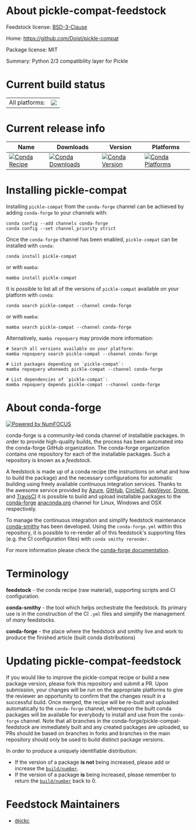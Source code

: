 About pickle-compat-feedstock
=============================

Feedstock license: [BSD-3-Clause](https://github.com/conda-forge/pickle-compat-feedstock/blob/main/LICENSE.txt)

Home: https://github.com/Doist/pickle-compat

Package license: MIT

Summary: Python 2/3 compatibility layer for Pickle

Current build status
====================


<table><tr><td>All platforms:</td>
    <td>
      <a href="https://dev.azure.com/conda-forge/feedstock-builds/_build/latest?definitionId=12990&branchName=main">
        <img src="https://dev.azure.com/conda-forge/feedstock-builds/_apis/build/status/pickle-compat-feedstock?branchName=main">
      </a>
    </td>
  </tr>
</table>

Current release info
====================

| Name | Downloads | Version | Platforms |
| --- | --- | --- | --- |
| [![Conda Recipe](https://img.shields.io/badge/recipe-pickle--compat-green.svg)](https://anaconda.org/conda-forge/pickle-compat) | [![Conda Downloads](https://img.shields.io/conda/dn/conda-forge/pickle-compat.svg)](https://anaconda.org/conda-forge/pickle-compat) | [![Conda Version](https://img.shields.io/conda/vn/conda-forge/pickle-compat.svg)](https://anaconda.org/conda-forge/pickle-compat) | [![Conda Platforms](https://img.shields.io/conda/pn/conda-forge/pickle-compat.svg)](https://anaconda.org/conda-forge/pickle-compat) |

Installing pickle-compat
========================

Installing `pickle-compat` from the `conda-forge` channel can be achieved by adding `conda-forge` to your channels with:

```
conda config --add channels conda-forge
conda config --set channel_priority strict
```

Once the `conda-forge` channel has been enabled, `pickle-compat` can be installed with `conda`:

```
conda install pickle-compat
```

or with `mamba`:

```
mamba install pickle-compat
```

It is possible to list all of the versions of `pickle-compat` available on your platform with `conda`:

```
conda search pickle-compat --channel conda-forge
```

or with `mamba`:

```
mamba search pickle-compat --channel conda-forge
```

Alternatively, `mamba repoquery` may provide more information:

```
# Search all versions available on your platform:
mamba repoquery search pickle-compat --channel conda-forge

# List packages depending on `pickle-compat`:
mamba repoquery whoneeds pickle-compat --channel conda-forge

# List dependencies of `pickle-compat`:
mamba repoquery depends pickle-compat --channel conda-forge
```


About conda-forge
=================

[![Powered by
NumFOCUS](https://img.shields.io/badge/powered%20by-NumFOCUS-orange.svg?style=flat&colorA=E1523D&colorB=007D8A)](https://numfocus.org)

conda-forge is a community-led conda channel of installable packages.
In order to provide high-quality builds, the process has been automated into the
conda-forge GitHub organization. The conda-forge organization contains one repository
for each of the installable packages. Such a repository is known as a *feedstock*.

A feedstock is made up of a conda recipe (the instructions on what and how to build
the package) and the necessary configurations for automatic building using freely
available continuous integration services. Thanks to the awesome service provided by
[Azure](https://azure.microsoft.com/en-us/services/devops/), [GitHub](https://github.com/),
[CircleCI](https://circleci.com/), [AppVeyor](https://www.appveyor.com/),
[Drone](https://cloud.drone.io/welcome), and [TravisCI](https://travis-ci.com/)
it is possible to build and upload installable packages to the
[conda-forge](https://anaconda.org/conda-forge) [anaconda.org](https://anaconda.org/)
channel for Linux, Windows and OSX respectively.

To manage the continuous integration and simplify feedstock maintenance
[conda-smithy](https://github.com/conda-forge/conda-smithy) has been developed.
Using the ``conda-forge.yml`` within this repository, it is possible to re-render all of
this feedstock's supporting files (e.g. the CI configuration files) with ``conda smithy rerender``.

For more information please check the [conda-forge documentation](https://conda-forge.org/docs/).

Terminology
===========

**feedstock** - the conda recipe (raw material), supporting scripts and CI configuration.

**conda-smithy** - the tool which helps orchestrate the feedstock.
                   Its primary use is in the construction of the CI ``.yml`` files
                   and simplify the management of *many* feedstocks.

**conda-forge** - the place where the feedstock and smithy live and work to
                  produce the finished article (built conda distributions)


Updating pickle-compat-feedstock
================================

If you would like to improve the pickle-compat recipe or build a new
package version, please fork this repository and submit a PR. Upon submission,
your changes will be run on the appropriate platforms to give the reviewer an
opportunity to confirm that the changes result in a successful build. Once
merged, the recipe will be re-built and uploaded automatically to the
`conda-forge` channel, whereupon the built conda packages will be available for
everybody to install and use from the `conda-forge` channel.
Note that all branches in the conda-forge/pickle-compat-feedstock are
immediately built and any created packages are uploaded, so PRs should be based
on branches in forks and branches in the main repository should only be used to
build distinct package versions.

In order to produce a uniquely identifiable distribution:
 * If the version of a package **is not** being increased, please add or increase
   the [``build/number``](https://docs.conda.io/projects/conda-build/en/latest/resources/define-metadata.html#build-number-and-string).
 * If the version of a package **is** being increased, please remember to return
   the [``build/number``](https://docs.conda.io/projects/conda-build/en/latest/resources/define-metadata.html#build-number-and-string)
   back to 0.

Feedstock Maintainers
=====================

* [@ickc](https://github.com/ickc/)


